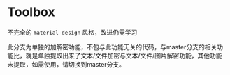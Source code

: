 # Toolbox
不完全的 `material design` 风格，改进仍需学习

此分支为单独的加解密功能，不包与此功能无关的代码，与master分支的相关功能比，就是单独提取出来了文本/文件加密与文本/文件/图片解密功能，其他功能未提取，如需使用，请切换到master分支。